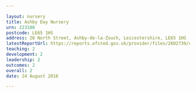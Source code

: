 ```yaml
---

layout: nursery
title: Ashby Day Nursery
urn: 223188
postcode: LE65 1HS
address: 28 North Street, Ashby-de-la-Zouch, Leicestershire, LE65 1HS
latestReportUrl: https://reports.ofsted.gov.uk/provider/files/2602739/urn/223188.pdf
teaching: 2
development: 2
leadership: 2
outcomes: 2
overall: 2
date: 24 August 2016

---
```

